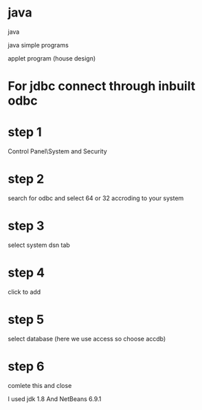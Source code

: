 # java
 java 
 
 
 java simple programs
 
 applet program (house design)


# For jdbc connect  through  inbuilt  odbc

# step 1 
Control Panel\System and Security  
# step 2 
search for odbc and select 64 or 32 accroding to your system 
# step 3  
select system dsn tab 
# step 4 
click to add 
# step 5 
select  database (here we use access so choose accdb)
# step 6 
comlete this and close 


I used jdk 1.8 And NetBeans  6.9.1 
